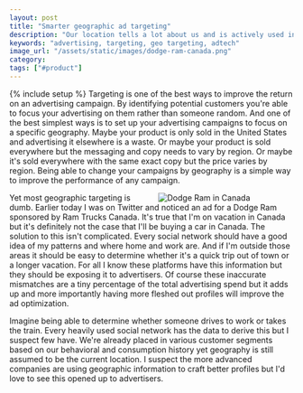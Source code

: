 ```yaml
---
layout: post
title: "Smarter geographic ad targeting"
description: "Our location tells a lot about us and is actively used in advertising but rather than being treated as a single point in time it should be treated as something dynamic that grows and keeps providing more information about us."
keywords: "advertising, targeting, geo targeting, adtech"
image_url: "/assets/static/images/dodge-ram-canada.png"
category:
tags: ["#product"]
---
```

{% include setup %}
Targeting is one of the best ways to improve the return on an advertising campaign. By identifying potential customers you're able to focus your advertising on them rather than someone random. And one of the best simplest ways is to set up your advertising campaigns to focus on a specific geography. Maybe your product is only sold in the United States and advertising it elsewhere is a waste. Or maybe your product is sold everywhere but the messaging and copy needs to vary by region. Or maybe it's sold everywhere with the same exact copy but the price varies by region. Being able to change your campaigns by geography is a simple way to improve the performance of any campaign.

<div style="float:right; width:240px; padding-left: 10px;">
    <img src="{{ IMG_PATH }}dodge-ram-canada.png" alt="Dodge Ram in Canada" />
</div>

Yet most geographic targeting is dumb. Earlier today I was on Twitter and noticed an ad for a Dodge Ram sponsored by Ram Trucks Canada. It's true that I'm on vacation in Canada but it's definitely not the case that I'll be buying a car in Canada. The solution to this isn't complicated. Every social network should have a good idea of my patterns and where home and work are. And if I'm outside those areas it should be easy to determine whether it's a quick trip out of town or a longer vacation. For all I know these platforms have this information but they should be exposing it to advertisers. Of course these inaccurate mismatches are a tiny percentage of the total advertising spend but it adds up and more importantly having more fleshed out profiles will improve the ad optimization.

Imagine being able to determine whether someone drives to work or takes the train. Every heavily used social network has the data to derive this but I suspect few have. We're already placed in various customer segments based on our behavioral and consumption history yet geography is still assumed to be the current location. I suspect the more advanced companies are using geographic information to craft better profiles but I'd love to see this opened up to advertisers.